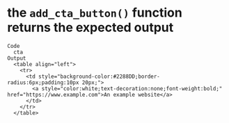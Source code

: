 # the `add_cta_button()` function returns the expected output

    Code
      cta
    Output
      <table align="left">
        <tr>
          <td style="background-color:#2288DD;border-radius:6px;padding:10px 20px;">
            <a style="color:white;text-decoration:none;font-weight:bold;" href="https://www.example.com">An example website</a>
          </td>
        </tr>
      </table>

